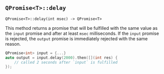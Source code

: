## `QPromise<T>::delay`

```
QPromise<T>::delay(int msec) -> QPromise<T>
```

This method returns a promise that will be fulfilled with the same value as the `input` promise and after at least `msec` milliseconds. If the `input` promise is rejected, the `output` promise is immediately rejected with the same reason.

```cpp
QPromise<int> input = {...}
auto output = input.delay(2000).then([](int res) {
    // called 2 seconds after `input` is fulfilled
});
```
